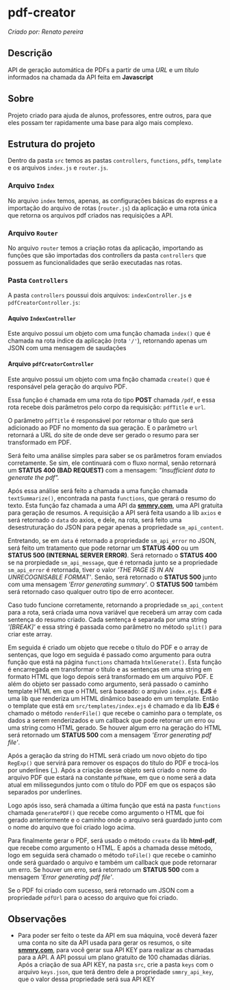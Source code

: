 # pdf-creator
_Criado por: Renato pereira_

## Descrição
API de geração automática de PDFs a partir de uma _URL_ e um _título_ informados na chamada da API feita em **Javascript**

## Sobre
Projeto criado para ajuda de alunos, professores, entre outros, para que eles possam ter rapidamente uma base para algo mais complexo.

## Estrutura do projeto
Dentro da pasta `src` temos as pastas `controllers`, `functions`, `pdfs`, `template` e os arquivos `index.js` e `router.js`.

### Arquivo `Index`
No arquivo `index` temos, apenas, as configurações básicas do express e a importação do arquivo de rotas (`router.js`) da aplicação e uma rota
única que retorna os arquivos pdf criados nas requisições a API.

### Arquivo `Router`
No arquivo `router` temos a criação rotas da aplicação, importando as funções que são importadas dos controllers da pasta `controllers` que possuem as funcionalidades que serão executadas nas rotas.

### Pasta `Controllers`
A pasta `controllers` poussui dois arquivos: `indexController.js` e `pdfCreatorController.js`:

#### Aquivo `IndexController`
Este arquivo possui um objeto com uma função chamada `index()` que é chamada na rota índice da aplicação (rota `'/'`), retornando apenas um JSON com uma mensagem de saudações

#### Arquivo `pdfCreatorController`
Este arquivo possui um objeto com uma fnção chamada `create()` que é responsável pela geração do arquivo PDF. 

Essa função é chamada em uma rota do tipo **POST** chamada `/pdf`, e essa rota recebe dois parâmetros pelo corpo da requisição: `pdfTitle` e `url`.

O parâmetro `pdfTitle` é responsável por retornar o título que será adicionado ao PDF no momento da sua geração. E o parâmetro `url` retornará a URL do site de onde deve ser gerado o resumo para ser transformado em PDF.

Será feito uma análise simples para saber se os parâmetros foram enviados corretamente. Se sim, ele continuará com o fluxo normal, senão retornará um **STATUS 400 (BAD REQUEST)** com a mensagem: _"Insufficient data to generate the pdf"._

Após essa análise será feito a chamada a uma função chamada `textSummarize()`, encontrada na pasta `functions`, que gerará o resumo do texto. Esta função faz chamada a uma API da [**smmry.com**](smmry.com), uma API gratuita para geração de resumos. A requisição a API será feita usando a lib `axios` e será retornado o `data` do axios, e dele, na rota, será feito uma desestruturação do JSON para pegar apenas a propriedade `sm_api_content`. 

Entretando, se em `data` é retornado a propriedade `sm_api_error` no JSON, será feito um tratamento que pode retornar um **STATUS 400** ou um **STATUS 500 (INTERNAL SERVER ERROR)**. Será retornado o **STATUS 400** se na prorpiedade `sm_api_message`, que é retornada junto se a propriedade `sm_api_error` é retornada, tiver o valor _'THE PAGE IS IN AN UNRECOGNISABLE FORMAT'_. Senão, será retornado o **STATUS 500** junto com uma mensagem _'Error generating summary'_. O **STATUS 500** também será retornado caso qualquer outro tipo de erro acontecer.

Caso tudo funcione corretamente, retornando a propriedade `sm_api_content` para a rota, será criada uma nova variável que receberá um array com cada sentença do resumo criado. Cada sentença é separada por uma string _'[BREAK]'_ e essa string é passada como parâmetro no método `split()` para criar este array.

Em seguida é criado um objeto que recebe o título do PDF e o array de sentenças, que logo em seguida é passado como argumento para outra função que está na página `functions` chamada `htmlGenerate()`. Esta função é encarregada em transformar o título e as sentenças em uma string em formato HTML que logo depois será transformado em um arquivo PDF. E além do objeto ser passado como argumento, será passado o caminho template HTML em que o HTML será baseado: o arquivo `index.ejs`. **EJS** é uma lib que renderiza um HTML dinâmico baseado em um template. Então o template que está em `src/templates/index.ejs` é chamado e da lib **EJS** é chamado o método `renderFile()` que recebe o caminho para o template, os dados a serem renderizados e um callback que pode retornar um erro ou uma string como HTML gerado. Se houver algum erro na geração do HTML será retornado um **STATUS 500** com a mensagem _'Error generating pdf file'_.

Após a geração da string do HTML será criado um novo objeto do tipo `RegExp()` que servirá para remover os espaços do título do PDF e trocá-los por underlines (_). Após a criação desse objeto será criado o nome do arquivo PDF que estará na constante `pdfName`, em que o nome será a data atual em milissegundos junto com o título do PDF em que os espaços são separados por underlines.

Logo após isso, será chamada a última função que está na pasta `functions` chamada `generatePDF()` que recebe como argumento o HTML que foi gerado anteriormente e o caminho onde o arquivo será guardado junto com o nome do arquivo que foi criado logo acima.

Para finalmente gerar o PDF, será usado o método `create` da lib **html-pdf**, que recebe como argumento o HTML. E após a chamada desse método, logo em seguida será chamado o método `toFile()` que recebe o caminho onde será guardado o arquivo e também um callback que pode retornarar um erro. Se houver um erro, será retornado um **STATUS 500** com a mensagem _'Error generating pdf file'_.

Se o PDF foi criado com sucesso, será retornado um JSON com a propriedade `pdfUrl` para o acesso do arquivo que foi criado.

## Observações

* Para poder ser feito o teste da API em sua máquina, você deverá fazer uma conta no site da API usada para gerar os resumos, o site [**smmry.com**](smmry.com), para você gerar sua API KEY para realizar as chamadas para a API. A API possui um plano gratuito de 100 chamadas diárias. Após a criação de sua API KEY, na pasta `src`, crie a pasta `keys` com o arquivo `keys.json`, que terá dentro dele a propriedade `smmry_api_key`, que o valor dessa propriedade será sua API KEY
